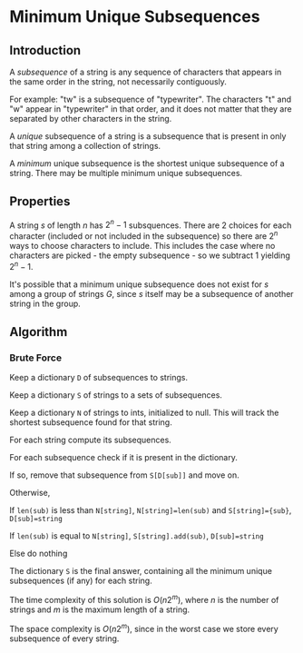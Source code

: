 # Minimum Unique Subsequences
## Introduction
A *subsequence* of a string is any sequence of characters that appears in the 
same order in the string, not necessarily contiguously.

For example: "tw" is a subsequence of "typewriter". The characters "t" and "w"
appear in "typewriter" in that order, and it does not matter that they are 
separated by other characters in the string.

A *unique* subsequence of a string is a subsequence that is present in only 
that string among a collection of strings. 

A *minimum* unique subsequence is the shortest unique subsequence of a string.
There may be multiple minimum unique subsequences.

## Properties
A string $s$ of length $n$ has $2^n-1$ subsquences. There are 2 choices for 
each character (included or not included in the subsequence) so there are
$2^n$ ways to choose characters to include. This includes the case where no
characters are picked - the empty subsequence - so we subtract 1 yielding
$2^n-1$.

It's possible that a minimum unique subsequence does not exist for $s$ among a
group of strings $G$, since $s$ itself may be a subsequence of another string
in the group.

## Algorithm
### Brute Force
Keep a dictionary `D` of subsequences to strings. 

Keep a dictionary `S` of strings to a sets of subsequences.

Keep a dictionary `N` of strings to ints, initialized to null. This will track
the shortest subsequence found for that string.

For each string compute its subsequences. 

For each subsequence check if it is present in the dictionary. 

If so, remove that subsequence from `S[D[sub]]` and move on.

Otherwise,

If `len(sub)` is less than `N[string]`, `N[string]=len(sub)` and 
`S[string]={sub}`, `D[sub]=string`

If `len(sub)` is equal to `N[string]`, `S[string].add(sub)`, `D[sub]=string`

Else do nothing

The dictionary `S` is the final answer, containing all the minimum
unique subsequences (if any) for each string.

The time complexity of this solution is $O(n2^m)$, where $n$ is the number of
strings and $m$ is the maximum length of a string.

The space complexity is $O(n2^m)$, since in the worst case we store every
subsequence of every string.